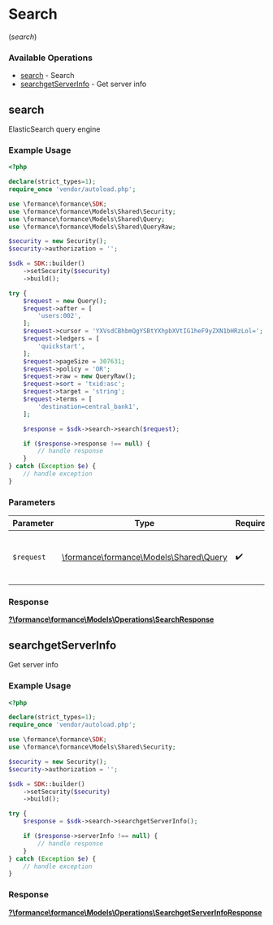 # Search
(*search*)

### Available Operations

* [search](#search) - Search
* [searchgetServerInfo](#searchgetserverinfo) - Get server info

## search

ElasticSearch query engine

### Example Usage

```php
<?php

declare(strict_types=1);
require_once 'vendor/autoload.php';

use \formance\formance\SDK;
use \formance\formance\Models\Shared\Security;
use \formance\formance\Models\Shared\Query;
use \formance\formance\Models\Shared\QueryRaw;

$security = new Security();
$security->authorization = '';

$sdk = SDK::builder()
    ->setSecurity($security)
    ->build();

try {
    $request = new Query();
    $request->after = [
        'users:002',
    ];
    $request->cursor = 'YXVsdCBhbmQgYSBtYXhpbXVtIG1heF9yZXN1bHRzLol=';
    $request->ledgers = [
        'quickstart',
    ];
    $request->pageSize = 307631;
    $request->policy = 'OR';
    $request->raw = new QueryRaw();
    $request->sort = 'txid:asc';
    $request->target = 'string';
    $request->terms = [
        'destination=central_bank1',
    ];

    $response = $sdk->search->search($request);

    if ($response->response !== null) {
        // handle response
    }
} catch (Exception $e) {
    // handle exception
}
```

### Parameters

| Parameter                                                              | Type                                                                   | Required                                                               | Description                                                            |
| ---------------------------------------------------------------------- | ---------------------------------------------------------------------- | ---------------------------------------------------------------------- | ---------------------------------------------------------------------- |
| `$request`                                                             | [\formance\formance\Models\Shared\Query](../../models/shared/Query.md) | :heavy_check_mark:                                                     | The request object to use for the request.                             |


### Response

**[?\formance\formance\Models\Operations\SearchResponse](../../models/operations/SearchResponse.md)**


## searchgetServerInfo

Get server info

### Example Usage

```php
<?php

declare(strict_types=1);
require_once 'vendor/autoload.php';

use \formance\formance\SDK;
use \formance\formance\Models\Shared\Security;

$security = new Security();
$security->authorization = '';

$sdk = SDK::builder()
    ->setSecurity($security)
    ->build();

try {
    $response = $sdk->search->searchgetServerInfo();

    if ($response->serverInfo !== null) {
        // handle response
    }
} catch (Exception $e) {
    // handle exception
}
```


### Response

**[?\formance\formance\Models\Operations\SearchgetServerInfoResponse](../../models/operations/SearchgetServerInfoResponse.md)**


